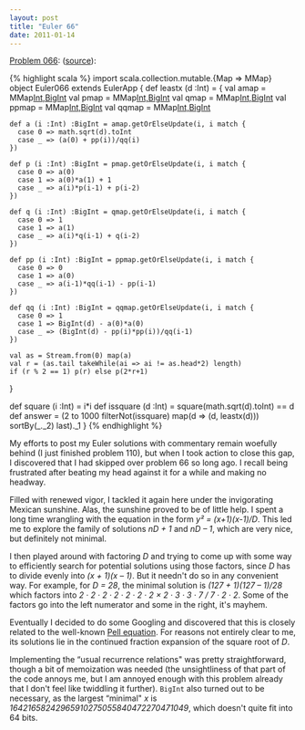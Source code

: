 ```yaml
---
layout: post
title: "Euler 66"
date: 2011-01-14
---
```


[Problem 066](http://projecteuler.net/index.php?section=problems&id=66):
(<a href="http://github.com/samskivert/euler-scala/raw/master/Euler066.scala">source</a>):

{% highlight scala %}
import scala.collection.mutable.{Map => MMap}
object Euler066 extends EulerApp {
  def leastx (d :Int) = {
    val amap = MMap[Int,BigInt]()
    val pmap = MMap[Int,BigInt]()
    val qmap = MMap[Int,BigInt]()
    val ppmap = MMap[Int,BigInt]()
    val qqmap = MMap[Int,BigInt]()

    def a (i :Int) :BigInt = amap.getOrElseUpdate(i, i match {
      case 0 => math.sqrt(d).toInt
      case _ => (a(0) + pp(i))/qq(i)
    })

    def p (i :Int) :BigInt = pmap.getOrElseUpdate(i, i match {
      case 0 => a(0)
      case 1 => a(0)*a(1) + 1
      case _ => a(i)*p(i-1) + p(i-2)
    })

    def q (i :Int) :BigInt = qmap.getOrElseUpdate(i, i match {
      case 0 => 1
      case 1 => a(1)
      case _ => a(i)*q(i-1) + q(i-2)
    })

    def pp (i :Int) :BigInt = ppmap.getOrElseUpdate(i, i match {
      case 0 => 0
      case 1 => a(0)
      case _ => a(i-1)*qq(i-1) - pp(i-1)
    })

    def qq (i :Int) :BigInt = qqmap.getOrElseUpdate(i, i match {
      case 0 => 1
      case 1 => BigInt(d) - a(0)*a(0)
      case _ => (BigInt(d) - pp(i)*pp(i))/qq(i-1)
    })

    val as = Stream.from(0) map(a)
    val r = (as.tail takeWhile(ai => ai != as.head*2) length)
    if (r % 2 == 1) p(r) else p(2*r+1)
  }

  def square (i :Int) = i*i
  def issquare (d :Int) = square(math.sqrt(d).toInt) == d
  def answer = (2 to 1000 filterNot(issquare) map(d => (d, leastx(d))) sortBy(_._2) last)._1
}
{% endhighlight %}

My efforts to post my Euler solutions with commentary remain woefully behind (I just finished
problem 110), but when I took action to close this gap, I discovered that I had skipped over
problem 66 so long ago. I recall being frustrated after beating my head against it for a while and
making no headway.

Filled with renewed vigor, I tackled it again here under the invigorating Mexican sunshine. Alas,
the sunshine proved to be of little help. I spent a long time wrangling with the equation in the
form <em>y² = (x+1)(x-1)/D</em>. This led me to explore the family of solutions <em>nD + 1</em> and
<em>nD – 1</em>, which are very nice, but definitely not minimal.

I then played around with factoring <em>D</em> and trying to come up with some way to efficiently
search for potential solutions using those factors, since <em>D</em> has to divide evenly into
<em>(x + 1)(x – 1)</em>. But it needn't do so in any convenient way. For example, for <em>D =
28</em>, the minimal solution is <em>(127 + 1)(127 – 1)/28</em> which factors into <em>2 · 2 · 2 ·
2 · 2 · 2 · 2 × 2 · 3 · 3 · 7 / 7 · 2 · 2</em>. Some of the factors go into the left numerator and
some in the right, it's mayhem.

Eventually I decided to do some Googling and discovered that this is closely related to the
well-known <a href="http://mathworld.wolfram.com/PellEquation.html">Pell equation</a>. For reasons
not entirely clear to me, its solutions lie in the continued fraction expansion of the square root
of <em>D</em>.

Implementing the “usual recurrence relations" was pretty straightforward, though a bit of
memoization was needed (the unsightliness of that part of the code annoys me, but I am annoyed
enough with this problem already that I don't feel like twiddling it further). <code>BigInt</code>
also turned out to be necessary, as the largest “minimal" <em>x</em> is
<em>16421658242965910275055840472270471049</em>, which doesn't quite fit into 64 bits.
